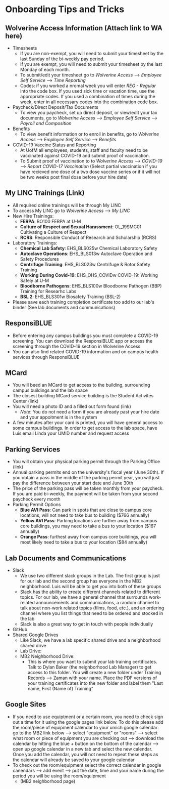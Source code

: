 # **Onboarding Tips and Tricks** 

## Wolverine Access Information (Attach link to WA here) 
- Timesheets 
  - If you are non-exempt, you will need to submit your timesheet by the last Sunday of the bi-weekly pay period. 
  - If you are exempt, you will need to submit your timesheet by the last Monday of each month. 
  - To submit/edit your timesheet go to *Wolverine Access* --> *Employee Self Service* --> *Time Reporting* 
  - Codes: if you worked a nromal week you will enter *REG - Regular* into the code box. If you used sick time or vacation time, use the appropriate codes. If you used a combination of times during the week, enter in all necessary codes into the combination code box.
- Paycheck/Direct Deposit/Tax Documents 
  - To view you paycheck, set up direct deposit, or view/edit your tax documents, go to *Wolverine Access* --> *Employee Self Service* --> *Payroll and Composition* 
- Benefits 
  - To view benefit information or to enroll in benefits, go to *Wolverine Access* --> *Employee Self Service* --> *Benefits* 
- COVID-19 Vaccine Status and Reporting 
  - At UofM all employees, students, staff and faculty need to be vaccinated against COVID-19 and submit proof of vaccination. 
  - To Submit proof of vaccination to to *Wolverine Access* --> *COVID-19* --> *Report COVID-17 Vaccination* (Select partial vaccination if you have recieved one dose of a two dose vaccine series or if it will not be two weeks post final dose before your hire date) 

## My LINC Trainings (Link) 
- All required online trainings will be through My LINC
- To access My LINC go to *Wolverine Access* --> *My LINC* 
- New Hire Trainings: 
  - **FERPA**: RO100 FERPA at U-M
  - **Culture of Respect and Sexual Harassment**: OL_19SMC01 Cultivating a Culture of Respect 
  - **RCRS**: Responsible Conduct of Research and Scholarship (RCRS)
- Laboratory Trainings: 
  - **Chemical Lab Safety**: EHS_BLS025w Chemical Laboratory Safety 
  - **Autoclave Operations**: EHS_BLS013w Autoclave Operation and Safety Procedures 
  - **Centrifuge Training**: EHS_BLS023w Centrifuge & Rotor Safety Training  
  - **Working During Covid-19**: EHS_OHS_COVIDw COVID-19: Working Safely at U-M 
  - **Bloodborne Pathogens**: EHS_BLS100w Bloodborne Pathogen (BBP) Training for Researhc Labs 
  - **BSL 2**: EHS_BLS301w Biosafety Training (BSL-2)
- Please save each training completion certificate too add to our lab's binder (See lab documents and communications) 

## ResponsiBLUE
- Before entering any campus buildings you must complete a COVID-19 screening. You can download the ResponsiBLUE app or access the screening through the COVID-19 section in Wolverine Access  
- You can also find related COVID-19 information and on campus health services through ResponsiBLUE 

## MCard 
- You will beed an MCard to get access to the building, surrounding campus buildings and the lab space
- The closest building MCard service building is the Student Activites Center (link)
- You will need a photo ID and a filled out form found (link) 
  - *Note*: You do not need a form if you are already past your hire date and your appoitment is in the system
- A few minutes after your card is printed, you will have general access to some campus buildings. In order to get access to the lab space, have Luis email Linda your UMID number and request access 

## Parking Services 
- You will obtain your physical parking permit through the Parking Office (link) 
- Annual parking permits end on the university's fiscal year (June 30th). If you obtain a pass in the middle of the parking permit year, you will just pay the difference between your start date and June 30th 
- The price of the parking pass will be taken monthly from your paycheck. If you are paid bi-weekly, the payment will be taken from your second paycheck every month 
- Parking Permit Options 
  - **Blue AVI Pass**: Can park in spots that are close to campus core locations, will not need to take bus to building ($766 annually)
  - **Yellow AVI Pass**: Parking locations are further away from campus core buildings, you may need to take a bus to your location ($167 annually)
  - **Orange Pass**: furthest away from campus core buildings, you will most likely need to take a bus to your location ($84 annually)  

## Lab Documents and Communications 
- Slack 
  - We use two different slack groups in the Lab. The first group is just for our lab and the second group has everyone in the MB2 neighborhood. Luis will be able to get you into both of these groups
  - Slack has the ability to create different channels related to different topics. For our lab, we have a general channel that surrounds work-related announcements and communications, a random channel to talk about non-work related topics (films, food, etc.), and an ordering channel where you list things that need to be ordered and stocked in the lab
  - Slack is also a great way to get in touch with people individually 
- GitHub
- Shared Google Drives
  - Like Slack, we have a lab specific shared drive and a neighborhood shared drive 
  - Lab Drive:
  - MB2 Neighborhood Drive: 
    - This is where you want to submit your lab training certificates. Talk to Dylan Baker (the neighborhood Lab Manager) to get access to this folder. You will create a new folder under Training Records --> Zaman with your name. Place the PDF versions of your training certificates into the new folder and label them "Last name, First (Name of) Training"

## Google Sites 
- If you need to use equiptment or a certain room, you need to check sign out a time for it using the google pages link below. To do this please add the room/piece of equipment calendar to your umich google calendar: go to the MB2 link below --> select "equipment" or "rooms" --> select what room or piece of equipment you are checking out --> download the calendar by hitting the blue + button on the bottom of the calendar --> open up google calendar in a new tab and select the new calendar. Once you add the calendar, you will not need to repeat these steps as the calendar will already be saved to your google calendar 
- To check out the room/equipment select the correct calendar in google canendars --> add event --> put the date, time and your name during the period you will be using the room/equipment 
  - (MB2 neighborhood page) 
